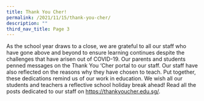 ```yaml
---
title: Thank You Cher!
permalink: /2021/11/15/thank-you-cher/
description: ""
third_nav_title: Page 3
---
```

<p>As the school year draws to a close, we are grateful to all our staff who have gone above and beyond to ensure learning continues despite the challenges that have arisen out of COVID-19. Our parents and students penned messages on the&nbsp;Thank&nbsp;You&nbsp;&lsquo;Cher&nbsp;portal to our staff. Our staff have also reflected on the reasons why they have chosen to teach. Put together, these dedications remind us of our work in education. We wish all our students and teachers a reflective school holiday break ahead! Read all the posts dedicated to our staff on&nbsp;<a href="https://thankyoucher.edu.sg/" target="_blank" rel="noreferrer noopener">https://thankyoucher.edu.sg/</a>.</p>